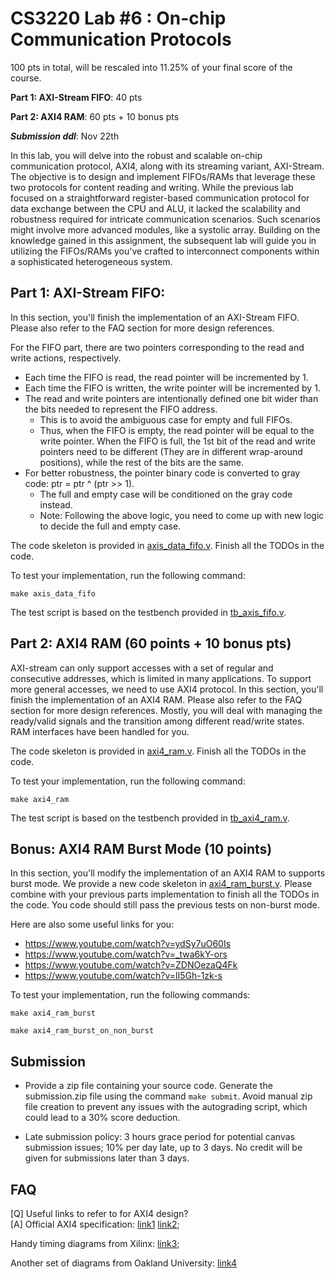 # CS3220 Lab #6 : On-chip Communication Protocols

100 pts in total, will be rescaled into 11.25% of your final score of the course.  

**Part 1: AXI-Stream FIFO**: 40 pts

**Part 2: AXI4 RAM**: 60 pts + 10 bonus pts

***Submission ddl***: Nov 22th

In this lab, you will delve into the robust and scalable on-chip communication protocol, AXI4, along with its streaming variant, AXI-Stream. The objective is to design and implement FIFOs/RAMs that leverage these two protocols for content reading and writing. While the previous lab focused on a straightforward register-based communication protocol for data exchange between the CPU and ALU, it lacked the scalability and robustness required for intricate communication scenarios. Such scenarios might involve more advanced modules, like a systolic array. Building on the knowledge gained in this assignment, the subsequent lab will guide you in utilizing the FIFOs/RAMs you've crafted to interconnect components within a sophisticated heterogeneous system.

## Part 1: AXI-Stream FIFO: 

In this section, you'll finish the implementation of an AXI-Stream FIFO. Please also refer to the FAQ section for more design references.

For the FIFO part, there are two pointers corresponding to the read and write actions, respectively.
* Each time the FIFO is read, the read pointer will be incremented by 1.
* Each time the FIFO is written, the write pointer will be incremented by 1.
* The read and write pointers are intentionally defined one bit wider than the bits needed to represent the FIFO address. 
    * This is to avoid the ambiguous case for empty and full FIFOs.
    * Thus, when the FIFO is empty, the read pointer will be equal to the write pointer. When the FIFO is full, the 1st bit of the read and write pointers need to be different (They are in different wrap-around positions), while the rest of the bits are the same.
* For better robustness, the pointer binary code is converted to gray code: ptr = ptr ^ (ptr >> 1).
    * The full and empty case will be conditioned on the gray code instead.
    * Note: Following the above logic, you need to come up with new logic to decide the full and empty case.

The code skeleton is provided in [axis_data_fifo.v](axis_data_fifo.v). Finish all the TODOs in the code.

To test your implementation, run the following command:

```make axis_data_fifo```

The test script is based on the testbench provided in [tb_axis_fifo.v](tb_axis_fifo.v).







## Part 2: AXI4 RAM (60 points + 10 bonus pts)
AXI-stream can only support accesses with a set of regular and consecutive addresses, which is limited in many applications. 
To support more general accesses, we need to use AXI4 protocol.
In this section, you'll finish the implementation of an AXI4 RAM. Please also refer to the FAQ section for more design references.
Mostly, you will deal with managing the ready/valid signals and the transition among different read/write states. RAM interfaces have been handled for you.

The code skeleton is provided in [axi4_ram.v](axi4_ram.v). Finish all the TODOs in the code.

To test your implementation, run the following command:

```make axi4_ram```

The test script is based on the testbench provided in [tb_axi4_ram.v](tb_axi4_ram.v).


## Bonus: AXI4 RAM Burst Mode (10 points)
In this section, you'll modify the implementation of an AXI4 RAM to supports burst mode. We provide a new code skeleton in [axi4_ram_burst.v](axi4_ram_burst.v). Please combine with your previous parts implementation to finish all the TODOs in the code. You code should still pass the previous tests on non-burst mode.


Here are also some useful links for you:
+ https://www.youtube.com/watch?v=ydSy7uO60Is
+ https://www.youtube.com/watch?v=_twa6kY-ors 
+ https://www.youtube.com/watch?v=ZDNOezaQ4Fk 
+ https://www.youtube.com/watch?v=lI5Gh-1zk-s 

To test your implementation, run the following commands:

```make axi4_ram_burst```

```make axi4_ram_burst_on_non_burst```

## Submission

+ Provide a zip file containing your source code. Generate the submission.zip file using the command `make submit`. Avoid manual zip file creation to prevent any issues with the autograding script, which could lead to a 30% score deduction.
* Late submission policy: 3 hours grace period for potential canvas submission issues; 10% per day late, up to 3 days. No credit will be given for submissions later than 3 days.



## FAQ 
[Q] Useful links to refer to for AXI4 design?\
[A] Official AXI4 specification: [link1](https://developer.arm.com/documentation/ihi0022/g/) [link2](https://documentation-service.arm.com/static/642583d7314e245d086bc8c9?token=); 

Handy timing diagrams from Xilinx: [link3](https://docs.google.com/presentation/d/1fUulgpJMmuZ_iGeoqGIIaTosDAveB6BM/edit?usp=sharing&ouid=103731133449796992574&rtpof=true&sd=true); 

Another set of diagrams from Oakland University: [link4](https://www.secs.oakland.edu/~llamocca/Courses/ECE495/Notes%20-%20Unit%205.pdf) 


